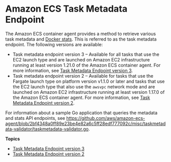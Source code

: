 # Amazon ECS Task Metadata Endpoint<a name="task-metadata-endpoint"></a>

The Amazon ECS container agent provides a method to retrieve various task metadata and [Docker stats](https://docs.docker.com/engine/api/v1.30/#operation/ContainerStats)\. This is referred to as the task metadata endpoint\.  The following versions are available:
+ Task metadata endpoint version 3 – Available for all tasks that use the EC2 launch type and are launched on Amazon EC2 infrastructure running at least version 1\.21\.0 of the Amazon ECS container agent\. For more information, see [Task Metadata Endpoint version 3](task-metadata-endpoint-v3.md)\.
+ Task metadata endpoint version 2 – Available for tasks that use the Fargate launch type on platform version v1\.1\.0 or later and tasks that use the EC2 launch type that also use the `awsvpc` network mode and are launched on Amazon EC2 infrastructure running at least version 1\.17\.0 of the Amazon ECS container agent\. For more information, see [Task Metadata Endpoint version 2](task-metadata-endpoint-v2.md)\.



For information about a sample Go application that queries the metadata and stats API endpoints, see [https://github\.com/aws/amazon\-ecs\-agent/blob/2bf4348a0ff89e23be4e82a6c5ff28edf777092c/misc/taskmetadata\-validator/taskmetadata\-validator\.go](https://github.com/aws/amazon-ecs-agent/blob/2bf4348a0ff89e23be4e82a6c5ff28edf777092c/misc/taskmetadata-validator/taskmetadata-validator.go)\.

**Topics**
+ [Task Metadata Endpoint version 3](task-metadata-endpoint-v3.md)
+ [Task Metadata Endpoint version 2](task-metadata-endpoint-v2.md)